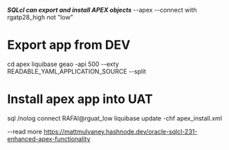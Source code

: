 ***SQLcl can export and install APEX objects***
--apex
--connect with rgatp28_high not "low"
# Export app from DEV
cd apex
liquibase geao -api 500 --exty READABLE_YAML,APPLICATION_SOURCE --split

# Install apex app into UAT
sql /nolog
connect RAFAl@rguat_low
liquibase update -chf apex_install.xml

--read more https://mattmulvaney.hashnode.dev/oracle-sqlcl-231-enhanced-apex-functionality


